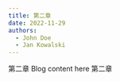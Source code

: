 ```yaml
---
title: 第二章
date: 2022-11-29
authors:
  - John Doe
  - Jan Kowalski
---
```

第二章
Blog content here
第二章